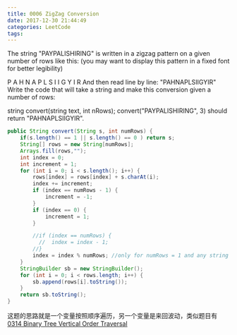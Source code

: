 ```yaml
---
title: 0006 ZigZag Conversion
date: 2017-12-30 21:44:49
categories: LeetCode
tags:
---
```



The string "PAYPALISHIRING" is written in a zigzag pattern on a given number of rows like this: (you may want to display this pattern in a fixed font for better legibility)

P   A   H   N
A P L S I I G
Y   I   R
And then read line by line: "PAHNAPLSIIGYIR"
Write the code that will take a string and make this conversion given a number of rows:

string convert(string text, int nRows);
convert("PAYPALISHIRING", 3) should return "PAHNAPLSIIGYIR".


```java
public String convert(String s, int numRows) {
    if(s.length() == 1 || s.length() == 0 ) return s;
    String[] rows = new String[numRows];
    Arrays.fill(rows,"");
    int index = 0;
    int increment = 1;
    for (int i = 0; i < s.length(); i++) {
        rows[index] = rows[index] + s.charAt(i);
        index += increment;
        if (index == numRows - 1) {
            increment = -1;
        } 
        if (index == 0) {
            increment = 1;
        }

        //if (index == numRows) {
          //  index = index - 1;
        //} 
        index = index % numRows; //only for numRows = 1 and any string
    }
    StringBuilder sb = new StringBuilder();
    for (int i = 0; i < rows.length; i++) {
        sb.append(rows[i].toString());
    }
    return sb.toString();
}
```

这题的思路就是一个变量按照顺序遍历，另一个变量是来回波动，类似题目有
[0314 Binary Tree Vertical Order Traversal](http://www.wayne.ink/2018/01/30/LeetCode/0314-Binary-Tree-Vertical-Order-Traversal/)
